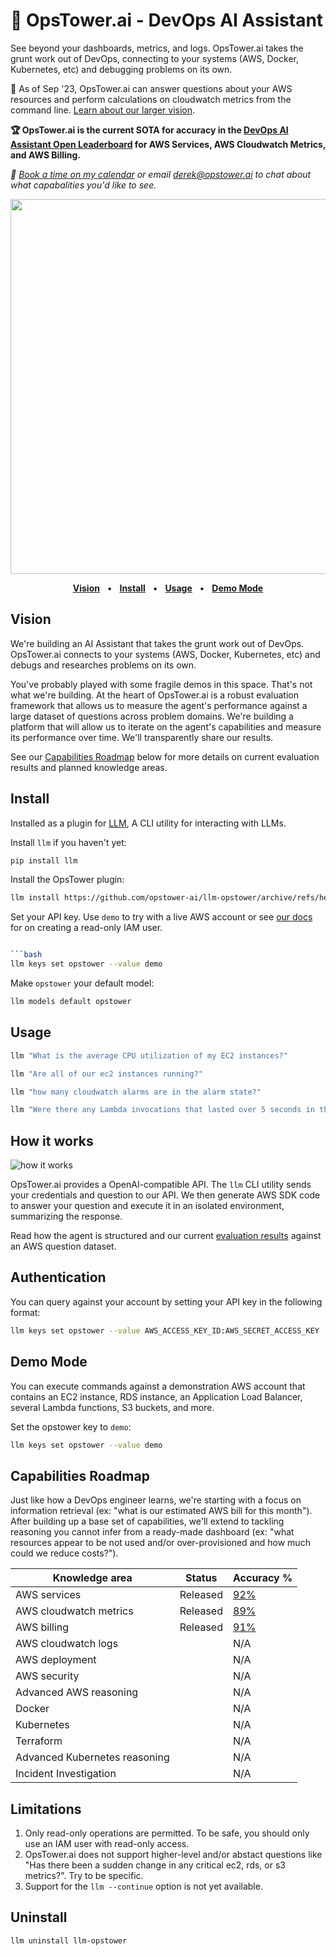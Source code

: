 # 🗼 OpsTower.ai - DevOps AI Assistant

See beyond your dashboards, metrics, and logs. OpsTower.ai takes the grunt work out of DevOps, connecting to your systems (AWS, Docker, Kubernetes, etc) and debugging problems on its own.

🚧 As of Sep '23, OpsTower.ai can answer questions about your AWS resources and perform calculations on cloudwatch metrics from the command line. [Learn about our larger vision](#user-content-vision).

__🏆 OpsTower.ai is the current SOTA for accuracy in the [DevOps AI Assistant Open Leaderboard](https://github.com/opstower-ai/devops-ai-open-leaderboard) for AWS Services, AWS Cloudwatch Metrics, and AWS Billing.__

_📅 [Book a time on my calendar](https://calendly.com/derek-haynes) or email derek@opstower.ai to chat about what capabalities you'd like to see._

<p align="center">
  <a href="https://asciinema.org/a/604723" target="_blank"><img src="https://asciinema.org/a/604723.svg" width=600 /></a>
</p>

<p align="center">
<a href="#user-content-vision"><strong>Vision</strong></a>
<span>&nbsp;&nbsp;•&nbsp;&nbsp;</span>
<a href="#user-content-install"><strong>Install</strong></a>
<span>&nbsp;&nbsp;•&nbsp;&nbsp;</span>
<a href="#user-content-usage"><strong>Usage</strong></a>
<span>&nbsp;&nbsp;•&nbsp;&nbsp;</span>
<a href="#user-content-demo-mode"><strong>Demo Mode</strong></a>
</p>

## Vision

We're building an AI Assistant that takes the grunt work out of DevOps. OpsTower.ai connects to your systems (AWS, Docker, Kubernetes, etc) and debugs and researches problems on its own.

You've probably played with some fragile demos in this space. That's not what we're building. At the heart of OpsTower.ai is a robust evaluation framework that allows us to measure the agent's performance against a large dataset of questions across problem domains. We're building a platform that will allow us to iterate on the agent's capabilities and measure its performance over time. We'll transparently share our results.

See our [Capabilities Roadmap](#user-content-capabilities-roadmap) below for more details on current evaluation results and planned knowledge areas.

## Install

Installed as a plugin for [LLM](https://llm.datasette.io/), A CLI utility for interacting with LLMs.

Install `llm` if you haven't yet:

```bash
pip install llm
```

Install the OpsTower plugin:

```bash
llm install https://github.com/opstower-ai/llm-opstower/archive/refs/heads/main.zip
```

Set your API key. Use `demo` to try with a live AWS account or see [our docs](docs/aws_read_only_iam_user.md) for on creating a read-only IAM user.

```bash

```bash
llm keys set opstower --value demo
```

Make `opstower` your default model:

```bash
llm models default opstower
```

## Usage

```bash
llm "What is the average CPU utilization of my EC2 instances?"
```

```bash
llm "Are all of our ec2 instances running?"
```

```bash
llm "how many cloudwatch alarms are in the alarm state?"
```

```bash
llm "Were there any Lambda invocations that lasted over 5 seconds in the last day?"
```

## How it works

![how it works](https://www.opstower.ai/assets/images/agent_eval/agent_orch.png)

OpsTower.ai provides a OpenAI-compatible API. The `llm` CLI utility sends your credentials and question to our API. We then generate AWS SDK code to answer your question and execute it in an isolated environment, summarizing the response.

Read how the agent is structured and our current [evaluation results](https://www.opstower.ai/2023-evaluating-ai-agents/) against an AWS question dataset.

## Authentication

You can query against your account by setting your API key in the following format:

```bash
llm keys set opstower --value AWS_ACCESS_KEY_ID:AWS_SECRET_ACCESS_KEY
```

## Demo Mode

You can execute commands against a demonstration AWS account that contains an EC2 instance, RDS instance, an Application Load Balancer, several Lambda functions, S3 buckets, and more.

Set the opstower key to `demo`:

```bash
llm keys set opstower --value demo
```

## Capabilities Roadmap

Just like how a DevOps engineer learns, we're starting with a focus on information retrieval (ex: "what is our estimated AWS bill for this month"). After building up a base set of capabilities, we'll extend to tackling reasoning you cannot infer from a ready-made dashboard (ex: "what resources appear to be not used and/or over-provisioned and how much could we reduce costs?").

| Knowledge area | Status | Accuracy % |
| -------- | -------- | -------- |
| AWS services  | Released  | [92%](https://github.com/opstower-ai/devops-ai-open-leaderboard#-current-leaderboard)  |
| AWS cloudwatch metrics | Released  | [89%](https://github.com/opstower-ai/devops-ai-open-leaderboard#-current-leaderboard)  |
| AWS billing  | Released  | [91%](https://github.com/opstower-ai/devops-ai-open-leaderboard#-current-leaderboard)  |
| AWS cloudwatch logs  |   | N/A  |
| AWS deployment  |   | N/A  |
| AWS security  |   | N/A  |
| Advanced AWS reasoning  |   | N/A  |
| Docker  |   | N/A  |
| Kubernetes  |   | N/A  |
| Terraform  |   | N/A  |
| Advanced Kubernetes reasoning  |   | N/A  |
| Incident Investigation  |   | N/A  |

## Limitations

1. Only read-only operations are permitted. To be safe, you should only use an IAM user with read-only access.
2. OpsTower.ai does not support higher-level and/or abstact questions like "Has there been a sudden change in any critical ec2, rds, or s3 metrics?". Try to be specific.
3. Support for the `llm --continue` option is not yet available.

## Uninstall

```bash
llm uninstall llm-opstower
```
